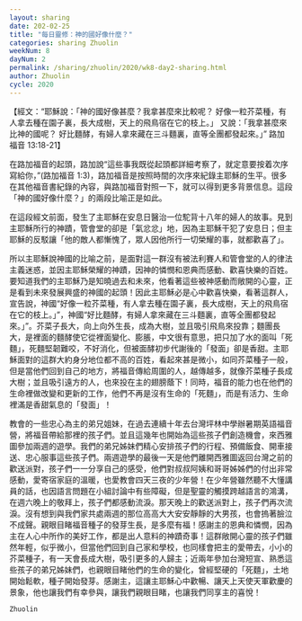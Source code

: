 ```yaml
---
layout: sharing
date: 202-02-25
title: "每日靈修：神的國好像什麼？"
categories: sharing Zhuolin
weekNum: 8
dayNum: 2
permalink: /sharing/zhuolin/2020/wk8-day2-sharing.html
author: Zhuolin
cycle: 2020
---
```


【經文：“耶穌說：「神的國好像甚麼？我拿甚麼來比較呢？ 好像一粒芥菜種，有人拿去種在園子裏，長大成樹，天上的飛鳥宿在它的枝上。」 又說：「我拿甚麼來比神的國呢？ 好比麵酵，有婦人拿來藏在三斗麵裏，直等全團都發起來。」” 路加福音 13:18-21】  

在路加福音的起頭，路加說“這些事我既從起頭都詳細考察了，就定意要按着次序寫給你，”(路加福音 1:3)，路加福音是按照時間的次序來紀錄主耶穌的生平。很多在其他福音書紀錄的內容，與路加福音對照一下，就可以得到更多背景信息。這段「神的國好像什麼？」的兩段比喻正是如此。  

在這段經文前面，發生了主耶穌在安息日醫治一位駝背十八年的婦人的故事。見到主耶穌所行的神蹟，管會堂的卻是「氣忿忿」地，因為主耶穌干犯了安息日；但主耶穌的反駁讓「他的敵人都慚愧了，眾人因他所行一切榮耀的事，就都歡喜了」。  

所以主耶穌說神國的比喻之前，是面對這一群沒有被法利賽人和管會堂的人的律法主義迷惑，並因主耶穌榮耀的神蹟，因神的憐憫和恩典而感動、歡喜快樂的百姓。要知道我們的主耶穌乃是知曉過去和未來，他看著這些被神感動而敞開的心靈，正是看到未來發展興盛的神國的起頭！因此主耶穌必是心中歡喜快樂，看著這群人，宣告說，神國“好像一粒芥菜種，有人拿去種在園子裏，長大成樹，天上的飛鳥宿在它的枝上。」”，神國“好比麵酵，有婦人拿來藏在三斗麵裏，直等全團都發起來。」”。芥菜子長大，向上向外生長，成為大樹，並且吸引飛鳥來投靠；麵團長大，是裡面的麵酵使它從裡面變化、膨脹，中文很有意思，把只加了水的面叫「死麵」，死麵堅韌難咬，不好消化，但被面酵初步代謝後的「發面」卻是香甜。主耶穌面對的這群大約身分地位都不高的百姓，看起來甚是微小，如同芥菜種子一般，但是當他們回到自己的地方，將福音傳給周圍的人，越傳越多，就像芥菜種子長成大樹；並且吸引遠方的人，也來投在主的翅膀蔭下！同時，福音的能力也在他們的生命裡做改變和更新的工作，他們不再是沒有生命的「死麵」，而是有活力、生命裡滿是香甜氣息的「發面」！  

教會的一些忠心為主的弟兄姐妹，在過去連續十年去台灣坪林中學辦暑期英語福音營，將福音帶給那裡的孩子們。並且這幾年也開始為這些孩子們創造機會，來西雅圖參加兩週的遊學。我們的弟兄姊妹們精心安排孩子們的行程、預備飯食、開車接送、忠心服事這些孩子們。兩週遊學的最後一天是他們離開西雅圖返回台灣之前的歡送派對，孩子們一一分享自己的感受，他們對叔叔阿姨和哥哥姊姊們的付出非常感動，愛寄宿家庭的溫暖，也愛教會四天三夜的少年營！在少年營雖然聽不大懂講員的話，也因語言問題在小組討論中有些障礙，但是聖靈的觸摸跨越語言的鴻溝，在週六晚上的敬拜上，孩子們都感動流淚。那天晚上的歡送派對上，孩子們再次流淚。沒有想到與我們家共處兩週的那位高高大大安安靜靜的大男孩，也會摀著臉泣不成聲。親眼目睹福音種子的發芽生長，是多麼有福！感謝主的恩典和憐憫，因為主在人心中所作的美好工作，都是出人意料的神蹟奇事！這群敞開心靈的孩子們雖然年輕，似乎微小，但當他們回到自己家和學校，也同樣會把主的愛帶去，小小的芥菜種子，有一天會長成大樹，吸引更多的人歸主；近兩年參加台灣短宣、熟悉這些孩子的弟兄姊妹們，也親眼目睹他們的生命的變化，曾經堅硬的「死麵」，土地開始鬆軟，種子開始發芽。感謝主，這讓主耶穌心中歡暢、讓天上天使天軍歡慶的景象，他也讓我們有幸參與，讓我們親眼目睹，也讓我們同享主的喜悅！  

`Zhuolin`  
